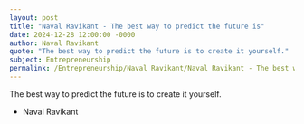 ```yaml
---
layout: post
title: "Naval Ravikant - The best way to predict the future is"
date: 2024-12-28 12:00:00 -0000
author: Naval Ravikant
quote: "The best way to predict the future is to create it yourself."
subject: Entrepreneurship
permalink: /Entrepreneurship/Naval Ravikant/Naval Ravikant - The best way to predict the future is
---
```


The best way to predict the future is to create it yourself.

- Naval Ravikant
